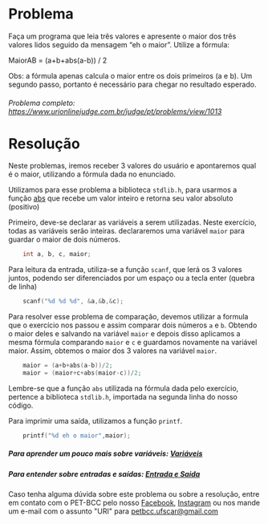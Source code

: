 # Problema

Faça um programa que leia três valores e apresente o maior dos três valores lidos seguido da mensagem “eh o maior”. Utilize a fórmula:

MaiorAB = (a+b+abs(a-b)) / 2

Obs: a fórmula apenas calcula o maior entre os dois primeiros (a e b). Um segundo passo, portanto é necessário para chegar no resultado esperado.

###### Problema completo: https://www.urionlinejudge.com.br/judge/pt/problems/view/1013

# Resolução
Neste problemas, iremos receber 3 valores do usuário e apontaremos qual é o maior, utilizando a fórmula dada no enunciado.

Utilizamos para esse problema a biblioteca `stdlib.h`, para usarmos a função [abs](http://www.w3big.com/pt/cprogramming/c-function-abs.html) que recebe um valor inteiro e retorna seu valor absoluto (positivo)

Primeiro, deve-se declarar as variáveis a serem utilizadas. Neste exercício, todas as variáveis serão inteiras. declararemos uma variável `maior` para guardar o maior de dois números. 

```c
	int a, b, c, maior;
```

Para leitura da entrada, utiliza-se a função `scanf`, que lerá os 3 valores juntos, podendo ser diferenciados por um espaço ou a tecla enter (quebra de linha)

```c
	scanf("%d %d %d", &a,&b,&c);
```

Para resolver esse problema de comparação, devemos utilizar a formula que o exercício nos passou e assim comparar dois números `a` e `b`. Obtendo o maior deles e salvando na variável `maior` e depois disso aplicamos a mesma fórmula comparando `maior` e `c` e guardamos novamente na variável maior. Assim, obtemos o maior dos 3 valores na variável `maior`.

```c
	maior = (a+b+abs(a-b))/2;
    maior = (maior+c+abs(maior-c))/2;
```

Lembre-se que a função `abs` utilizada na fórmula dada pelo exercício, pertence a biblioteca `stdlib.h`, importada na segunda linha do nosso código.

Para imprimir uma saída, utilizamos a função `printf`.

```c
	printf("%d eh o maior",maior);
```

##### Para aprender um pouco mais sobre variáveis: [Variáveis](http://linguagemc.com.br/variaveis-em-linguagem-c/)

##### Para entender sobre entradas e saídas: [Entrada e Saida](http://linguagemc.com.br/operacoes-de-entrada-e-saida-de-dados-em-linguagem-c/)

Caso tenha alguma dúvida sobre este problema ou sobre a resolução, entre em contato com o PET-BCC pelo nosso
[Facebook](https://www.facebook.com/petbcc/),
[Instagram](https://www.instagram.com/petbcc.ufscar/)
ou nos mande um e-mail com o assunto "URI" para  petbcc.ufscar@gmail.com
